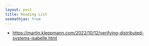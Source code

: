 ```yaml
---
layout: post
title: Reading List
usemathjax: true
---
```


- <https://martin.kleppmann.com/2022/10/12/verifying-distributed-systems-isabelle.html>